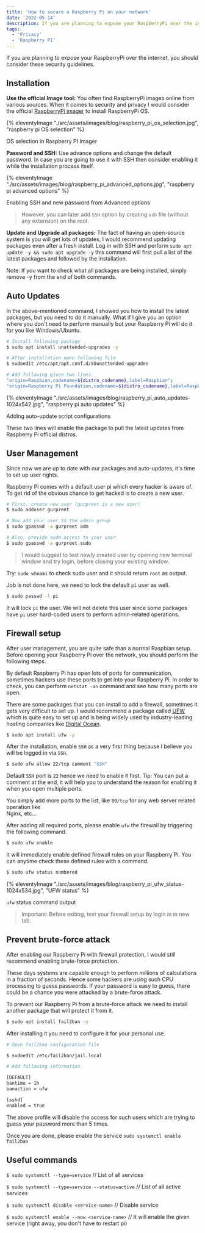 ```yaml
---
title: 'How to secure a Raspberry Pi on your network'
date: '2022-05-14'
description: If you are planning to expose your RaspberryPi over the internet, you should consider these security guidelines.
tags:
  - 'Privacy'
  - 'Raspberry PI'
---
```


If you are planning to expose your RaspberryPi over the internet, you should consider these security guidelines.

## Installation

**Use the official Image tool:** You often find RaspberryPi images online from various sources. When it comes to security and privacy I would consider the official [RaspberryPi imager](https://www.raspberrypi.com/software/) to install RaspberryPi OS.

{% eleventyImage "./src/assets/images/blog/raspberry_pi_os_selection.jpg", "raspberry pi OS selection" %}

OS selection in Raspberry PI Imager

**Password and SSH:** Use advance options and change the default password. In case you are going to use it with SSH then consider enabling it while the installation process itself.

{% eleventyImage "./src/assets/images/blog/raspberry_pi_advanced_options.jpg", "raspberry pi advanced options" %}

Enabling SSH and new password from Advanced options

> However, you can later add `SSH` option by creating `ssh` file (without any extension) on the root.

**Update and Upgrade all packages:** The fact of having an open-source system is you will get lots of updates, I would recommend updating packages even after a fresh install. Log in with SSH and perform `sudo apt update -y && sudo apt upgrade -y` this command will first pull a list of the latest packages and followed by the installation.

Note: If you want to check what all packages are being installed, simply remove -y from the end of both commands.

## Auto Updates

In the above-mentioned command, I showed you how to install the latest packages, but you need to do it manually. What if I give you an option where you don't need to perform manually but your Raspberry Pi will do it for you like Windows/Ubuntu.

```bash
# Install following package
$ sudo apt install unattended-upgrades -y

# After installation open following file
$ sudoedit /etc/apt/apt.conf.d/50unattended-upgrades

# Add following given two lines
"origin=Raspbian,codename=${distro_codename},label=Raspbian";
"origin=Raspberry Pi Foundation,codename=${distro_codename},label=Raspberry Pi Foundation";
```

{% eleventyImage "./src/assets/images/blog/raspberry_pi_auto_updates-1024x542.jpg", "raspberry pi auto updates" %}

Adding auto-update script configurations

These two lines will enable the package to pull the latest updates from Raspberry Pi official distros.

## User Management

Since now we are up to date with our packages and auto-updates, it's time to set up user rights.

Raspberry Pi comes with a default user pi which every hacker is aware of. To get rid of the obvious chance to get hacked is to create a new user.

```bash
# First, create new user (gurpreet is a new user)
$ sudo adduser gurpreet

# Now add your user to the admin group
$ sudo gpasswd -a gurpreet adm

# Also, provide sudo access to your user
$ sudo gpasswd -a gurpreet sudo
```

> I would suggest to test newly created user by opening new terminal window and try login, before closing your existing window.

Try: `sudo whoami` to check sudo user and it should return `root` as output.

Job is not done here, we need to lock the default `pi` user as well.

```bash
$ sudo passwd -l pi
```

It will lock `pi` the user. We will not delete this user since some packages have `pi` user hard-coded users to perform admin-related operations.

## Firewall setup

After user management, you are quite safe than a normal Raspbian setup. Before opening your Raspberry Pi over the network, you should perform the following steps.

By default Raspberry Pi has open lots of ports for communication, sometimes hackers use these ports to get into your Raspberry Pi. In order to check, you can perform `netstat -an` command and see how many ports are open.

There are some packages that you can install to add a firewall, sometimes it gets very difficult to set up. I would recommend a package called [UFW](https://help.ubuntu.com/community/UFW) which is quite easy to set up and is being widely used by industry-leading hosting companies like [Digital Ocean](https://www.digitalocean.com/community/tutorials/how-to-set-up-a-firewall-with-ufw-on-ubuntu-20-04).

```bash
$ sudo apt install ufw -y
```

After the installation, enable `SSH` as a very first thing because I believe you will be logged in via `SSH`.

```bash
$ sudo ufw allow 22/tcp comment "SSH"
```

Default `SSH` port is `22` hence we need to enable it first. Tip: You can put a comment at the end, it will help you to understand the reason for enabling it when you open multiple ports.

You simply add more ports to the list, like `80/tcp` for any web server related operation like  
Nginx, etc...

After adding all required ports, please enable `ufw` the firewall by triggering the following command.

```bash
$ sudo ufw enable
```

It will immediately enable defined firewall rules on your Raspberry Pi. You can anytime check these defined rules with a command.

```bash
$ sudo ufw status numbered
```

{% eleventyImage "./src/assets/images/blog/raspberry_pi_ufw_status-1024x534.jpg", "UFW status" %}

`ufw` status command output

> Important: Before exiting, test your firewall setup by login in in new tab.

## Prevent brute-force attack

After enabling our Raspberry Pi with firewall protection, I would still recommend enabling brute-force protection.

These days systems are capable enough to perform millions of calculations in a fraction of seconds. Hence some hackers are using such CPU processing to guess passwords. If your password is easy to guess, there could be a chance you were attacked by a brute-force attack.

To prevent our Raspberry Pi from a brute-force attack we need to install another package that will protect it from it.

```bash
$ sudo apt install fail2ban -y
```

After installing it you need to configure it for your personal use.

```bash
# Open fail2ban configuration file

$ sudoedit /etc/fail2ban/jail.local
```

```bash
# Add following information

[DEFAULT]
bantime = 1h
banaction = ufw

[sshd]
enabled = true
```

The above profile will disable the access for such users which are trying to guess your password more than 5 times.

Once you are done, please enable the service `sudo systemctl enable fail2ban`

## Useful commands

`$ sudo systemctl --type=service` // List of all services

`$ sudo systemctl --type=service --status=active` // List of all active services

`$ sudo systemctl disable <service-name>` // Disable service

`$ sudo systemctl enable --now <service-name>` // It will enable the given service (right away, you don't have to restart pi)
